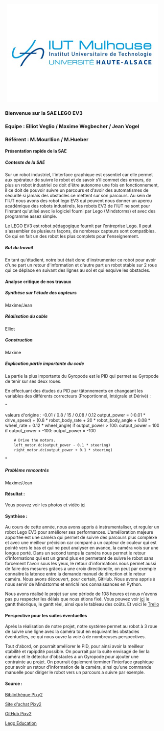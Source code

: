 <p align="center">
  <img src="./logo/iut-mulhouse.jpg">
</p>

### Bienvenue sur la SAE LEGO EV3 

### Equipe : Elliot Veglio / Maxime Wegbecher / Jean Vogel

### Référent : M.Mourllion / M.Hueber

      
#### Présentation rapide de la SAE

##### Contexte de la SAE

Sur un robot industriel, l'interface graphique est essentiel car elle permet aux opérateur de suivre le robot et de savoir s'il commet des erreurs, de plus un robot industriel ce doit d'être autonome une fois en fonctionnement, il ce doit de pouvoir suivre un parcours et d'avoir des automatismes de sécurité si jamais des obstacles ce mettent sur son parcours. Au sein de l'IUT nous avons des robot lego EV3 qui peuvent nous donner un apercu académique des robots industirels, les robots EV3 de l'IUT ne sont pour l'instant qu'utilsé avec le logiciel fourni par Lego (Mindstorms) et avec des programme assez simple. 

Le LEGO EV3 est robot pédagogique fournit par l’entreprise Lego. Il peut s'assembler de plusieurs façons, de nombreux capteurs sont compatibles. Ce qui en fait un des robot les plus complets pour l'enseignement. 

##### But du travail

En tant qu'étudient, notre but était donc d'instrumenter ce robot pour avoir d'une part un retour d'information et d'autre part un robot stable sur 2 roue qui ce déplace en suivant des lignes au sol et qui esquive les obstacles. 

#### Analyse critique de nos travaux

##### Synthèse sur l'étude des capteurs

Maxime/Jean

##### Réalisation du cable 

Elliot

##### Construction

Maxime

##### Explication partie importante du code 

La partie la plus importante du Gyropode est le PID qui permet au Gyropode de tenir sur ses deux roues.

En effectuant des études du PID par tâtonnements en changeant les variables des différents correcteurs (Proportionnel, Intégrale et Dérivé) :

"

valeurs d'origine : -0.01 / 0.8 / 15 / 0.08 / 0.12
        output_power = (-0.01 * drive_speed) + (0.8 * robot_body_rate +
                                                20 * robot_body_angle +
                                                0.08 * wheel_rate +
                                                0.12 * wheel_angle)
        if output_power > 100:
            output_power = 100
        if output_power < -100:
            output_power = -100

        # Drive the motors.
        left_motor.dc(output_power - 0.1 * steering)
        right_motor.dc(output_power + 0.1 * steering)

"

##### Problème rencontrés

Maxime/Jean

#### Résultat :

Vous pouvez voir les photos et vidéo [ici](https://github.com/Yamigiri1/SAE-EV3/tree/main/Images)

#### Synthèse : 

Au cours de cette année, nous avons appris à instrumentaliser, et reguler un robot Lego EV3 pour améliorer ses performances. L'amélioration majeure apportée est une caméra qui permet de suivre des parcours plus complexe et avec une meilleur précision car comparé a un capteur de couleur qui est pointé vers le bas et qui ne peut analyser en avance, la caméra vois sur une longue porté. Dans un second temps la caméra nous permet le retour d'informations qui est un grand plus en permetant de suivre le robot sans forcement l'avoir sous les yeux, le retour d'informations nous permet aussi de faire des mesures grâces a une croix directionelle, on peut par exemple connaitre la latence entre la demande manuel de direction et le retour caméra. Nous avons découvert, pour certain, GitHub. Nous avons appris à nous servir de Mindstorms et enrichi nos connaissances en Python. 

Nous avons réalisé le projet sur une période de 108 heures et nous n'avons pas pu respecter les délais que nous étions fixé. Vous pouvez voir [ici](https://github.com/Yamigiri1/SAE-EV3/tree/main/Images) le gantt théorique, le gantt réel, ainsi que le tableau des coûts. Et voici le [Trello](https://trello.com/invite/b/C0O8bNfg/ATTIc7ef8f9a206cdfd3b2054dab92e7c462C8E4378A/sae-4-lego-mindstorm)

#### Perspective pour les suites éventuelles

Après la réalisation de notre projet, notre système permet au robot à 3 roue de suivre une ligne avec la caméra tout en esquivant les obstacles éventuelles, ce qui nous ouvre la voie à de nombreuses perspectives.

Tout d'abord, on pourrait améliorer le PID, pour ainsi avoir la meilleur stabilité et rapipdité possible. On pourrait par la suite envisagé de lier la caméra et le détectur d'obstacles a un Gyropode pour ajouter une contrainte au projet. On pourrait également terminer l'interface graphique pour avoir un retour d'information de la caméra, ainsi qu'une commande manuelle pour diriger le robot vers un parcours a suivre par exemple. 
      
#### Source :

[Bibliothéque Pixy2](https://docs.pixycam.com/wiki/doku.php?id=wiki:v2:start)

[Site d'achat Pixy2](https://www.generationrobots.com/fr/403011-camera-pixy-2-v2-1.html)

[GitHub Pixy2](https://github.com/charmedlabs/pixycamev3)

[Lego Education](https://education.lego.com/fr-fr/downloads/mindstorms-ev3/software)


